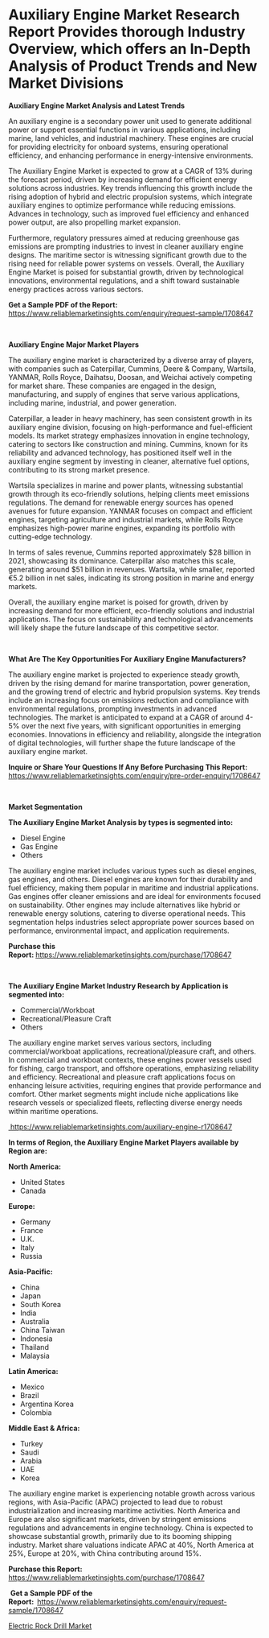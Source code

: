 <p><h1>Auxiliary Engine Market Research Report Provides thorough Industry Overview, which offers an In-Depth Analysis of Product Trends and New Market Divisions</h1></p><p><strong>Auxiliary Engine Market Analysis and Latest Trends</strong></p>
<p><p>An auxiliary engine is a secondary power unit used to generate additional power or support essential functions in various applications, including marine, land vehicles, and industrial machinery. These engines are crucial for providing electricity for onboard systems, ensuring operational efficiency, and enhancing performance in energy-intensive environments.</p><p>The Auxiliary Engine Market is expected to grow at a CAGR of 13% during the forecast period, driven by increasing demand for efficient energy solutions across industries. Key trends influencing this growth include the rising adoption of hybrid and electric propulsion systems, which integrate auxiliary engines to optimize performance while reducing emissions. Advances in technology, such as improved fuel efficiency and enhanced power output, are also propelling market expansion. </p><p>Furthermore, regulatory pressures aimed at reducing greenhouse gas emissions are prompting industries to invest in cleaner auxiliary engine designs. The maritime sector is witnessing significant growth due to the rising need for reliable power systems on vessels. Overall, the Auxiliary Engine Market is poised for substantial growth, driven by technological innovations, environmental regulations, and a shift toward sustainable energy practices across various sectors.</p></p>
<p><strong>Get a Sample PDF of the Report:&nbsp;</strong> <a href="https://www.reliablemarketinsights.com/enquiry/request-sample/1708647?utm_campaign=3085&utm_medium=2&utm_source=Github&utm_content=ia&utm_term=10042025&utm_id=auxiliary-engine">https://www.reliablemarketinsights.com/enquiry/request-sample/1708647</a></p>
<p>&nbsp;</p>
<p><strong>Auxiliary Engine Major Market Players</strong></p>
<p><p>The auxiliary engine market is characterized by a diverse array of players, with companies such as Caterpillar, Cummins, Deere & Company, Wartsila, YANMAR, Rolls Royce, Daihatsu, Doosan, and Weichai actively competing for market share. These companies are engaged in the design, manufacturing, and supply of engines that serve various applications, including marine, industrial, and power generation.</p><p>Caterpillar, a leader in heavy machinery, has seen consistent growth in its auxiliary engine division, focusing on high-performance and fuel-efficient models. Its market strategy emphasizes innovation in engine technology, catering to sectors like construction and mining. Cummins, known for its reliability and advanced technology, has positioned itself well in the auxiliary engine segment by investing in cleaner, alternative fuel options, contributing to its strong market presence.</p><p>Wartsila specializes in marine and power plants, witnessing substantial growth through its eco-friendly solutions, helping clients meet emissions regulations. The demand for renewable energy sources has opened avenues for future expansion. YANMAR focuses on compact and efficient engines, targeting agriculture and industrial markets, while Rolls Royce emphasizes high-power marine engines, expanding its portfolio with cutting-edge technology.</p><p>In terms of sales revenue, Cummins reported approximately $28 billion in 2021, showcasing its dominance. Caterpillar also matches this scale, generating around $51 billion in revenues. Wartsila, while smaller, reported €5.2 billion in net sales, indicating its strong position in marine and energy markets.</p><p>Overall, the auxiliary engine market is poised for growth, driven by increasing demand for more efficient, eco-friendly solutions and industrial applications. The focus on sustainability and technological advancements will likely shape the future landscape of this competitive sector.</p></p>
<p>&nbsp;</p>
<p><strong>What Are The Key Opportunities For Auxiliary Engine Manufacturers?</strong></p>
<p><p>The auxiliary engine market is projected to experience steady growth, driven by the rising demand for marine transportation, power generation, and the growing trend of electric and hybrid propulsion systems. Key trends include an increasing focus on emissions reduction and compliance with environmental regulations, prompting investments in advanced technologies. The market is anticipated to expand at a CAGR of around 4-5% over the next five years, with significant opportunities in emerging economies. Innovations in efficiency and reliability, alongside the integration of digital technologies, will further shape the future landscape of the auxiliary engine market.</p></p>
<p><strong>Inquire or Share Your Questions If Any Before Purchasing This Report:</strong> <a href="https://www.reliablemarketinsights.com/enquiry/pre-order-enquiry/1708647?utm_campaign=3085&utm_medium=2&utm_source=Github&utm_content=ia&utm_term=10042025&utm_id=auxiliary-engine">https://www.reliablemarketinsights.com/enquiry/pre-order-enquiry/1708647</a></p>
<p>&nbsp;</p>
<p><strong>Market Segmentation</strong></p>
<p><strong>The Auxiliary Engine Market Analysis by types is segmented into:</strong></p>
<p><ul><li>Diesel Engine</li><li>Gas Engine</li><li>Others</li></ul></p>
<p><p>The auxiliary engine market includes various types such as diesel engines, gas engines, and others. Diesel engines are known for their durability and fuel efficiency, making them popular in maritime and industrial applications. Gas engines offer cleaner emissions and are ideal for environments focused on sustainability. Other engines may include alternatives like hybrid or renewable energy solutions, catering to diverse operational needs. This segmentation helps industries select appropriate power sources based on performance, environmental impact, and application requirements.</p></p>
<p><strong>Purchase this Report:&nbsp;</strong><a href="https://www.reliablemarketinsights.com/purchase/1708647?utm_campaign=3085&utm_medium=2&utm_source=Github&utm_content=ia&utm_term=10042025&utm_id=auxiliary-engine">https://www.reliablemarketinsights.com/purchase/1708647</a></p>
<p>&nbsp;</p>
<p><strong>The Auxiliary Engine Market Industry Research by Application is segmented into:</strong></p>
<p><ul><li>Commercial/Workboat</li><li>Recreational/Pleasure Craft</li><li>Others</li></ul></p>
<p><p>The auxiliary engine market serves various sectors, including commercial/workboat applications, recreational/pleasure craft, and others. In commercial and workboat contexts, these engines power vessels used for fishing, cargo transport, and offshore operations, emphasizing reliability and efficiency. Recreational and pleasure craft applications focus on enhancing leisure activities, requiring engines that provide performance and comfort. Other market segments might include niche applications like research vessels or specialized fleets, reflecting diverse energy needs within maritime operations.</p></p>
<p><a href="https://www.reliablemarketinsights.com/auxiliary-engine-r1708647?utm_campaign=3085&utm_medium=2&utm_source=Github&utm_content=ia&utm_term=10042025&utm_id=auxiliary-engine">&nbsp;https://www.reliablemarketinsights.com/auxiliary-engine-r1708647</a></p>
<p><strong>In terms of Region, the Auxiliary Engine Market Players available by Region are:</strong></p>
<p>
    <p> <strong> North America: </strong>
        <ul>
            <li>United States</li>
            <li>Canada</li>
        </ul>
        </p> 
    <p> <strong> Europe: </strong>
        <ul>
            <li>Germany</li>
            <li>France</li>
            <li>U.K.</li>
            <li>Italy</li>
            <li>Russia</li>
        </ul>
        </p> 
    <p> <strong> Asia-Pacific: </strong>
        <ul>
            <li>China</li>
            <li>Japan</li>
            <li>South Korea</li>
            <li>India</li>
            <li>Australia</li>
            <li>China Taiwan</li>
            <li>Indonesia</li>
            <li>Thailand</li>
            <li>Malaysia</li>
        </ul>
        </p> 
    <p> <strong> Latin America: </strong>
        <ul>
            <li>Mexico</li>
            <li>Brazil</li>
            <li>Argentina Korea</li>
            <li>Colombia</li>
        </ul>
        </p> 
    <p> <strong> Middle East & Africa: </strong>
        <ul>
            <li>Turkey</li>
            <li>Saudi</li>
            <li>Arabia</li>
            <li>UAE</li>
            <li>Korea</li>
        </ul>
    </p>
    </p>
<p><p>The auxiliary engine market is experiencing notable growth across various regions, with Asia-Pacific (APAC) projected to lead due to robust industrialization and increasing maritime activities. North America and Europe are also significant markets, driven by stringent emissions regulations and advancements in engine technology. China is expected to showcase substantial growth, primarily due to its booming shipping industry. Market share valuations indicate APAC at 40%, North America at 25%, Europe at 20%, with China contributing around 15%.</p></p>
<p><strong>Purchase this Report: </strong><a href="https://www.reliablemarketinsights.com/purchase/1708647?utm_campaign=3085&utm_medium=2&utm_source=Github&utm_content=ia&utm_term=10042025&utm_id=auxiliary-engine">https://www.reliablemarketinsights.com/purchase/1708647</a></p>
<p>&nbsp;<strong>Get a Sample PDF of the Report:&nbsp;&nbsp;</strong><a href="https://www.reliablemarketinsights.com/enquiry/request-sample/1708647?utm_campaign=3085&utm_medium=2&utm_source=Github&utm_content=ia&utm_term=10042025&utm_id=auxiliary-engine">https://www.reliablemarketinsights.com/enquiry/request-sample/1708647</a></p>
<p><strong></strong></p>
<p><p><a href="https://github.com/wyettillesr4/Market-Research-Report-List-1/blob/main/electric-rock-drill-market.md?utm_campaign=3085&utm_medium=2&utm_source=Github&utm_content=ia&utm_term=10042025&utm_id=auxiliary-engine">Electric Rock Drill Market</a></p></p>